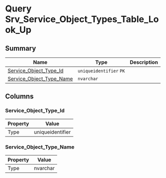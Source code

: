 # Query Srv_Service_Object_Types_Table_Look_Up


## Summary

| Name | Type | Description |
| - | - | --- |
|[Service_Object_Type_Id](#service_object_type_id)|`uniqueidentifier` `PK`||
|[Service_Object_Type_Name](#service_object_type_name)|`nvarchar` ||

## Columns

### Service_Object_Type_Id

| Property | Value |
| - | - |
|Type|uniqueidentifier|

### Service_Object_Type_Name

| Property | Value |
| - | - |
|Type|nvarchar|


